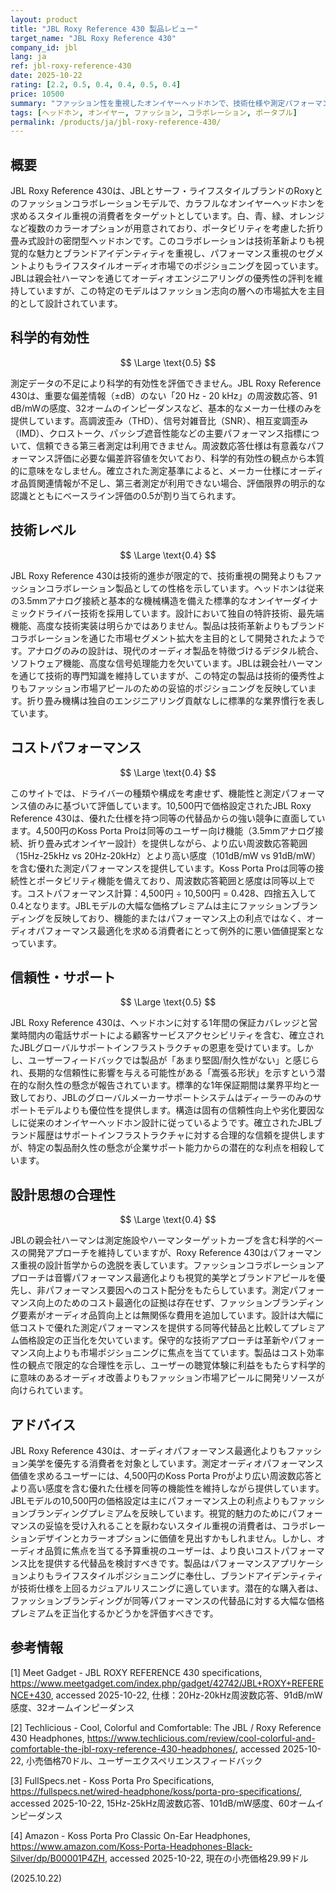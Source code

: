 ```yaml
---
layout: product
title: "JBL Roxy Reference 430 製品レビュー"
target_name: "JBL Roxy Reference 430"
company_id: jbl
lang: ja
ref: jbl-roxy-reference-430
date: 2025-10-22
rating: [2.2, 0.5, 0.4, 0.4, 0.5, 0.4]
price: 10500
summary: "ファッション性を重視したオンイヤーヘッドホンで、技術仕様や測定パフォーマンスデータが限定的。同等の代替品と比較してプレミアム価格設定で基本的なオーディオ機能を提供。"
tags: [ヘッドホン, オンイヤー, ファッション, コラボレーション, ポータブル]
permalink: /products/ja/jbl-roxy-reference-430/
---
```


## 概要

JBL Roxy Reference 430は、JBLとサーフ・ライフスタイルブランドのRoxyとのファッションコラボレーションモデルで、カラフルなオンイヤーヘッドホンを求めるスタイル重視の消費者をターゲットとしています。白、青、緑、オレンジなど複数のカラーオプションが用意されており、ポータビリティを考慮した折り畳み式設計の密閉型ヘッドホンです。このコラボレーションは技術革新よりも視覚的な魅力とブランドアイデンティティを重視し、パフォーマンス重視のセグメントよりもライフスタイルオーディオ市場でのポジショニングを図っています。JBLは親会社ハーマンを通じてオーディオエンジニアリングの優秀性の評判を維持していますが、この特定のモデルはファッション志向の層への市場拡大を主目的として設計されています。

## 科学的有効性

$$ \Large \text{0.5} $$

測定データの不足により科学的有効性を評価できません。JBL Roxy Reference 430は、重要な偏差情報（±dB）のない「20 Hz - 20 kHz」の周波数応答、91 dB/mWの感度、32オームのインピーダンスなど、基本的なメーカー仕様のみを提供しています。高調波歪み（THD）、信号対雑音比（SNR）、相互変調歪み（IMD）、クロストーク、パッシブ遮音性能などの主要パフォーマンス指標について、信頼できる第三者測定は利用できません。周波数応答仕様は有意義なパフォーマンス評価に必要な偏差許容値を欠いており、科学的有効性の観点から本質的に意味をなしません。確立された測定基準によると、メーカー仕様にオーディオ品質関連情報が不足し、第三者測定が利用できない場合、評価限界の明示的な認識とともにベースライン評価の0.5が割り当てられます。

## 技術レベル

$$ \Large \text{0.4} $$

JBL Roxy Reference 430は技術的進歩が限定的で、技術重視の開発よりもファッションコラボレーション製品としての性格を示しています。ヘッドホンは従来の3.5mmアナログ接続と基本的な機械構造を備えた標準的なオンイヤーダイナミックドライバー技術を採用しています。設計において独自の特許技術、最先端機能、高度な技術実装は明らかではありません。製品は技術革新よりもブランドコラボレーションを通じた市場セグメント拡大を主目的として開発されたようです。アナログのみの設計は、現代のオーディオ製品を特徴づけるデジタル統合、ソフトウェア機能、高度な信号処理能力を欠いています。JBLは親会社ハーマンを通じて技術的専門知識を維持していますが、この特定の製品は技術的優秀性よりもファッション市場アピールのための妥協的ポジショニングを反映しています。折り畳み機構は独自のエンジニアリング貢献なしに標準的な業界慣行を表しています。

## コストパフォーマンス

$$ \Large \text{0.4} $$

このサイトでは、ドライバーの種類や構成を考慮せず、機能性と測定パフォーマンス値のみに基づいて評価しています。10,500円で価格設定されたJBL Roxy Reference 430は、優れた仕様を持つ同等の代替品からの強い競争に直面しています。4,500円のKoss Porta Proは同等のユーザー向け機能（3.5mmアナログ接続、折り畳み式オンイヤー設計）を提供しながら、より広い周波数応答範囲（15Hz-25kHz vs 20Hz-20kHz）とより高い感度（101dB/mW vs 91dB/mW）を含む優れた測定パフォーマンスを提供しています。Koss Porta Proは同等の接続性とポータビリティ機能を備えており、周波数応答範囲と感度は同等以上です。コストパフォーマンス計算：4,500円 ÷ 10,500円 = 0.428、四捨五入して0.4となります。JBLモデルの大幅な価格プレミアムは主にファッションブランディングを反映しており、機能的またはパフォーマンス上の利点ではなく、オーディオパフォーマンス最適化を求める消費者にとって例外的に悪い価値提案となっています。

## 信頼性・サポート

$$ \Large \text{0.5} $$

JBL Roxy Reference 430は、ヘッドホンに対する1年間の保証カバレッジと営業時間内の電話サポートによる顧客サービスアクセシビリティを含む、確立されたJBLグローバルサポートインフラストラクチャの恩恵を受けています。しかし、ユーザーフィードバックでは製品が「あまり堅固/耐久性がない」と感じられ、長期的な信頼性に影響を与える可能性がある「嵩張る形状」を示すという潜在的な耐久性の懸念が報告されています。標準的な1年保証期間は業界平均と一致しており、JBLのグローバルメーカーサポートシステムはディーラーのみのサポートモデルよりも優位性を提供します。構造は固有の信頼性向上や劣化要因なしに従来のオンイヤーヘッドホン設計に従っているようです。確立されたJBLブランド履歴はサポートインフラストラクチャに対する合理的な信頼を提供しますが、特定の製品耐久性の懸念が企業サポート能力からの潜在的な利点を相殺しています。

## 設計思想の合理性

$$ \Large \text{0.4} $$

JBLの親会社ハーマンは測定施設やハーマンターゲットカーブを含む科学的ベースの開発アプローチを維持していますが、Roxy Reference 430はパフォーマンス重視の設計哲学からの逸脱を表しています。ファッションコラボレーションアプローチは音響パフォーマンス最適化よりも視覚的美学とブランドアピールを優先し、非パフォーマンス要因へのコスト配分をもたらしています。測定パフォーマンス向上のためのコスト最適化の証拠は存在せず、ファッションブランディング要素がオーディオ品質向上とは無関係な費用を追加しています。設計は大幅に低コストで優れた測定パフォーマンスを提供する同等代替品と比較してプレミアム価格設定の正当化を欠いています。保守的な技術アプローチは革新やパフォーマンス向上よりも市場ポジショニングに焦点を当てています。製品はコスト効率性の観点で限定的な合理性を示し、ユーザーの聴覚体験に利益をもたらす科学的に意味のあるオーディオ改善よりもファッション市場アピールに開発リソースが向けられています。

## アドバイス

JBL Roxy Reference 430は、オーディオパフォーマンス最適化よりもファッション美学を優先する消費者を対象としています。測定オーディオパフォーマンス価値を求めるユーザーには、4,500円のKoss Porta Proがより広い周波数応答とより高い感度を含む優れた仕様を同等の機能性を維持しながら提供しています。JBLモデルの10,500円の価格設定は主にパフォーマンス上の利点よりもファッションブランディングプレミアムを反映しています。視覚的魅力のためにパフォーマンスの妥協を受け入れることを厭わないスタイル重視の消費者は、コラボレーションデザインとカラーオプションに価値を見出すかもしれません。しかし、オーディオ品質に焦点を当てる予算重視のユーザーは、より良いコストパフォーマンス比を提供する代替品を検討すべきです。製品はパフォーマンスアプリケーションよりもライフスタイルポジショニングに奉仕し、ブランドアイデンティティが技術仕様を上回るカジュアルリスニングに適しています。潜在的な購入者は、ファッションブランディングが同等パフォーマンスの代替品に対する大幅な価格プレミアムを正当化するかどうかを評価すべきです。

## 参考情報

[1] Meet Gadget - JBL ROXY REFERENCE 430 specifications, https://www.meetgadget.com/index.php/gadget/42742/JBL+ROXY+REFERENCE+430, accessed 2025-10-22, 仕様：20Hz-20kHz周波数応答、91dB/mW感度、32オームインピーダンス

[2] Techlicious - Cool, Colorful and Comfortable: The JBL / Roxy Reference 430 Headphones, https://www.techlicious.com/review/cool-colorful-and-comfortable-the-jbl-roxy-reference-430-headphones/, accessed 2025-10-22, 小売価格70ドル、ユーザーエクスペリエンスフィードバック

[3] FullSpecs.net - Koss Porta Pro Specifications, https://fullspecs.net/wired-headphone/koss/porta-pro-specifications/, accessed 2025-10-22, 15Hz-25kHz周波数応答、101dB/mW感度、60オームインピーダンス

[4] Amazon - Koss Porta Pro Classic On-Ear Headphones, https://www.amazon.com/Koss-Porta-Headphones-Black-Silver/dp/B00001P4ZH, accessed 2025-10-22, 現在の小売価格29.99ドル

(2025.10.22)
